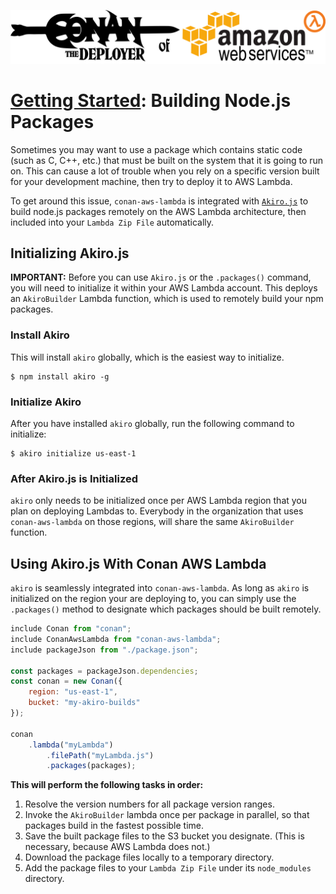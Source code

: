 ![](../conan-aws-lambda-logo.png)
# [Getting Started](./gettingStarted.md): Building Node.js Packages

Sometimes you may want to use a package which contains static code (such as C, C++, etc.) that must be built on the system that it is going to run on. This can cause a lot of trouble when you rely on a specific version built for your development machine, then try to deploy it to AWS Lambda.

To get around this issue, `conan-aws-lambda` is integrated with [`Akiro.js`](https://github.com/FreeAllMedia/akiro) to build node.js packages remotely on the AWS Lambda architecture, then included into your `Lambda Zip File` automatically.

## Initializing Akiro.js

**IMPORTANT:** Before you can use `Akiro.js` or the `.packages()` command, you will need to initialize it within your AWS Lambda account. This deploys an `AkiroBuilder` Lambda function, which is used to remotely build your npm packages.

### Install Akiro

This will install `akiro` globally, which is the easiest way to initialize.

``` shell
$ npm install akiro -g
```

### Initialize Akiro

After you have installed `akiro` globally, run the following command to initialize:

``` shell
$ akiro initialize us-east-1
```

### After Akiro.js is Initialized

`akiro` only needs to be initialized once per AWS Lambda region that you plan on deploying Lambdas to. Everybody in the organization that uses `conan-aws-lambda` on those regions, will share the same `AkiroBuilder` function.

## Using Akiro.js With Conan AWS Lambda

`akiro` is seamlessly integrated into `conan-aws-lambda`. As long as `akiro` is initialized on the region your are deploying to, you can simply use the `.packages()` method to designate which packages should be built remotely.

``` javascript
include Conan from "conan";
include ConanAwsLambda from "conan-aws-lambda";
include packageJson from "./package.json";

const packages = packageJson.dependencies;
const conan = new Conan({
	region: "us-east-1",
	bucket: "my-akiro-builds"
});

conan
	.lambda("myLambda")
		.filePath("myLambda.js")
		.packages(packages);
```

**This will perform the following tasks in order:**

1. Resolve the version numbers for all package version ranges.
2. Invoke the `AkiroBuilder` lambda once per package in parallel, so that packages build in the fastest possible time.
3. Save the built package files to the S3 bucket you designate. (This is necessary, because AWS Lambda does not.)
4. Download the package files locally to a temporary directory.
5. Add the package files to your `Lambda Zip File` under its `node_modules` directory.
